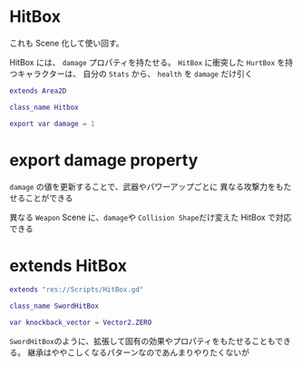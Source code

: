 # HitBox

これも Scene 化して使い回す。

HitBox には、 `damage` プロパティを持たせる。
`HitBox` に衝突した `HurtBox` を持つキャラクターは、
自分の `Stats` から、 `health` を `damage` だけ引く

```gd
extends Area2D

class_name Hitbox

export var damage = 1
```

# export damage property

`damage` の値を更新することで、武器やパワーアップごとに
異なる攻撃力をもたせることができる

異なる `Weapon` Scene に、`damage`や `Collision Shape`だけ変えた
HitBox で対応できる

# extends HitBox

```gd
extends "res://Scripts/HitBox.gd"

class_name SwordHitBox

var knockback_vector = Vector2.ZERO
```

`SwordHitBox`のように、拡張して固有の効果やプロパティをもたせることもできる。
継承はややこしくなるパターンなのであんまりやりたくないが